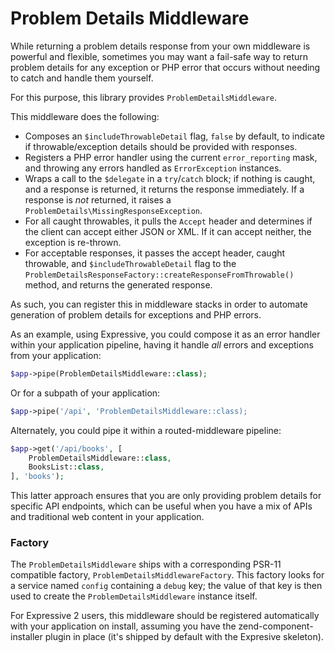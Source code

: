 # Problem Details Middleware

While returning a problem details response from your own middleware is powerful
and flexible, sometimes you may want a fail-safe way to return problem details
for any exception or PHP error that occurs without needing to catch and handle
them yourself.

For this purpose, this library provides `ProblemDetailsMiddleware`.

This middleware does the following:

- Composes an `$includeThrowableDetail` flag, `false` by default, to indicate if
  throwable/exception details should be provided with responses.
- Registers a PHP error handler using the current `error_reporting` mask, and
  throwing any errors handled as `ErrorException` instances.
- Wraps a call to the `$delegate` in a `try`/`catch` block; if nothing is
  caught, and a response is returned, it returns the response immediately. If a
  response is _not_ returned, it raises a `ProblemDetails\MissingResponseException`.
- For all caught throwables, it pulls the `Accept` header and determines if the
  client can accept either JSON or XML. If it can accept neither, the exception is
  re-thrown.
- For acceptable responses, it passes the accept header, caught throwable, and
  `$includeThrowableDetail` flag to the
  `ProblemDetailsResponseFactory::createResponseFromThrowable()` method, and
  returns the generated response.

As such, you can register this in middleware stacks in order to automate
generation of problem details for exceptions and PHP errors.

As an example, using Expressive, you could compose it as an error handler within
your application pipeline, having it handle _all_ errors and exceptions from
your application:

```php
$app->pipe(ProblemDetailsMiddleware::class);
```

Or for a subpath of your application:

```php
$app->pipe('/api', 'ProblemDetailsMiddleware::class);
```

Alternately, you could pipe it within a routed-middleware pipeline:

```php
$app->get('/api/books', [
    ProblemDetailsMiddleware::class,
    BooksList::class,
], 'books');
```

This latter approach ensures that you are only providing problem details for
specific API endpoints, which can be useful when you have a mix of APIs and
traditional web content in your application.

### Factory

The `ProblemDetailsMiddleware` ships with a corresponding PSR-11 compatible factory,
`ProblemDetailsMiddlewareFactory`. This factory looks for a service named
`config` containing a `debug` key; the value of that key is then used to create
the `ProblemDetailsMiddleware` instance itself.

For Expressive 2 users, this middleware should be registered automatically with
your application on install, assuming you have the zend-component-installer
plugin in place (it's shipped by default with the Expresive skeleton).
